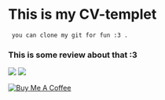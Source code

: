 # This is my  CV-templet

```
 you can clone my git for fun :3 . 
```
 ### This is some review about that  :3
 
![](https://res.cloudinary.com/vinhhai/image/upload/v1569084129/jwan0dgjitvbhgd62dva.png)
![](https://res.cloudinary.com/vinhhai/image/upload/v1569084133/uhokxiokjhvc4qm49szf.png)

[![Buy Me A Coffee](https://www.buymeacoffee.com/assets/img/custom_images/black_img.png)](https://www.buymeacoffee.com/zKqkTyi)


